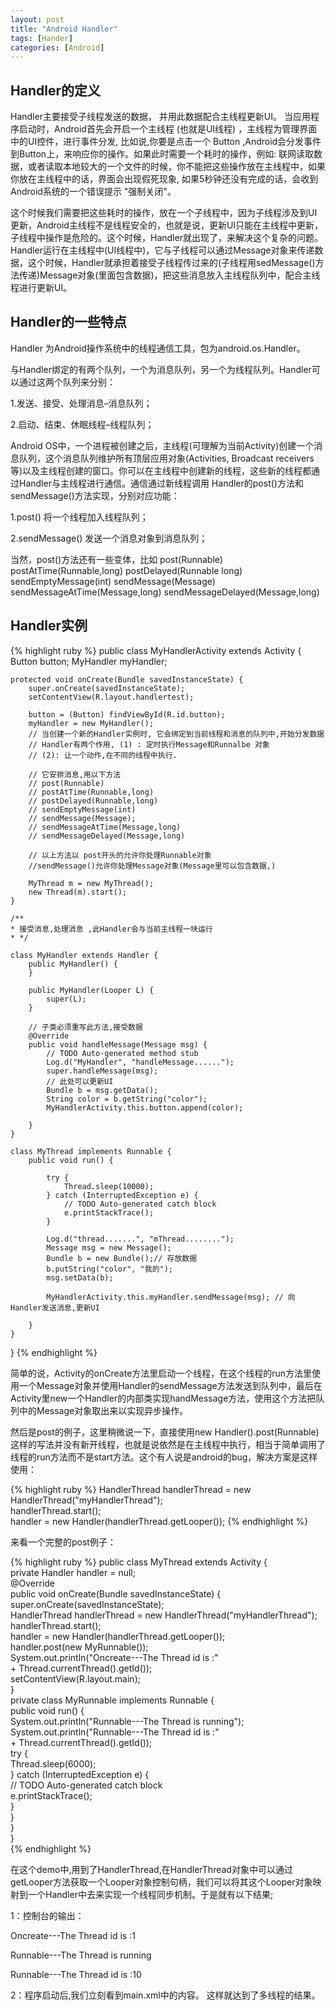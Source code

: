 ```yaml
---
layout: post
title: "Android Handler"
tags: [Hander]
categories: [Android]
---
```


## Handler的定义

Handler主要接受子线程发送的数据， 并用此数据配合主线程更新UI。 当应用程序启动时，Android首先会开启一个主线程 (也就是UI线程) ，主线程为管理界面中的UI控件，进行事件分发, 比如说,你要是点击一个 Button ,Android会分发事件到Button上，来响应你的操作。如果此时需要一个耗时的操作，例如: 联网读取数据，或者读取本地较大的一个文件的时候，你不能把这些操作放在主线程中，如果你放在主线程中的话，界面会出现假死现象, 如果5秒钟还没有完成的话，会收到Android系统的一个错误提示 "强制关闭"。

这个时候我们需要把这些耗时的操作，放在一个子线程中，因为子线程涉及到UI更新，Android主线程不是线程安全的，也就是说，更新UI只能在主线程中更新，子线程中操作是危险的。这个时候，Handler就出现了，来解决这个复杂的问题。Handler运行在主线程中(UI线程中)，它与子线程可以通过Message对象来传递数据，这个时候，Handler就承担着接受子线程传过来的(子线程用sedMessage()方法传递)Message对象(里面包含数据)，把这些消息放入主线程队列中，配合主线程进行更新UI。

## Handler的一些特点

Handler 为Android操作系统中的线程通信工具，包为android.os.Handler。

与Handler绑定的有两个队列，一个为消息队列，另一个为线程队列。Handler可以通过这两个队列来分别：

1.发送、接受、处理消息–消息队列；

2.启动、结束、休眠线程–线程队列；

Android OS中，一个进程被创建之后，主线程(可理解为当前Activity)创建一个消息队列，这个消息队列维护所有顶层应用对象(Activities, Broadcast receivers等)以及主线程创建的窗口。你可以在主线程中创建新的线程，这些新的线程都通过Handler与主线程进行通信。通信通过新线程调用 Handler的post()方法和sendMessage()方法实现，分别对应功能：

1.post()  将一个线程加入线程队列；

2.sendMessage() 发送一个消息对象到消息队列；

当然，post()方法还有一些变体，比如
    post(Runnable)
    postAtTime(Runnable,long)
    postDelayed(Runnable long)
    sendEmptyMessage(int)
    sendMessage(Message)
    sendMessageAtTime(Message,long)
    sendMessageDelayed(Message,long)

## Handler实例

{% highlight ruby %}
public class MyHandlerActivity extends Activity {
    Button button;
    MyHandler myHandler;

    protected void onCreate(Bundle savedInstanceState) {
        super.onCreate(savedInstanceState);
        setContentView(R.layout.handlertest);

        button = (Button) findViewById(R.id.button);
        myHandler = new MyHandler();
        // 当创建一个新的Handler实例时, 它会绑定到当前线程和消息的队列中,开始分发数据
        // Handler有两个作用, (1) : 定时执行Message和Runnalbe 对象
        // (2): 让一个动作,在不同的线程中执行.

        // 它安排消息,用以下方法
        // post(Runnable)
        // postAtTime(Runnable,long)
        // postDelayed(Runnable,long)
        // sendEmptyMessage(int)
        // sendMessage(Message);
        // sendMessageAtTime(Message,long)
        // sendMessageDelayed(Message,long)
      
        // 以上方法以 post开头的允许你处理Runnable对象
        //sendMessage()允许你处理Message对象(Message里可以包含数据,)

        MyThread m = new MyThread();
        new Thread(m).start();
    }

    /**
    * 接受消息,处理消息 ,此Handler会与当前主线程一块运行
    * */

    class MyHandler extends Handler {
        public MyHandler() {
        }

        public MyHandler(Looper L) {
            super(L);
        }

        // 子类必须重写此方法,接受数据
        @Override
        public void handleMessage(Message msg) {
            // TODO Auto-generated method stub
            Log.d("MyHandler", "handleMessage......");
            super.handleMessage(msg);
            // 此处可以更新UI
            Bundle b = msg.getData();
            String color = b.getString("color");
            MyHandlerActivity.this.button.append(color);

        }
    }

    class MyThread implements Runnable {
        public void run() {

            try {
                Thread.sleep(10000);
            } catch (InterruptedException e) {
                // TODO Auto-generated catch block
                e.printStackTrace();
            }

            Log.d("thread.......", "mThread........");
            Message msg = new Message();
            Bundle b = new Bundle();// 存放数据
            b.putString("color", "我的");
            msg.setData(b);

            MyHandlerActivity.this.myHandler.sendMessage(msg); // 向Handler发送消息,更新UI

        }
    }

} 
{% endhighlight %}

简单的说，Activity的onCreate方法里启动一个线程，在这个线程的run方法里使用一个Message对象并使用Handler的sendMessage方法发送到队列中，最后在Activity里new一个Handler的内部类实现handMessage方法，使用这个方法把队列中的Message对象取出来以实现异步操作。

然后是post的例子，这里稍微说一下，直接使用new Handler().post(Runnable)这样的写法并没有新开线程，也就是说依然是在主线程中执行，相当于简单调用了线程的run方法而不是start方法。这个有人说是android的bug，解决方案是这样使用：

{% highlight ruby %}
HandlerThread handlerThread = new HandlerThread("myHandlerThread");  
handlerThread.start();  
handler = new Handler(handlerThread.getLooper()); 
{% endhighlight %}

来看一个完整的post例子：

{% highlight ruby %}
public class MyThread extends Activity {    
    private Handler handler = null;    
    @Override    
    public void onCreate(Bundle savedInstanceState) {    
        super.onCreate(savedInstanceState);    
        HandlerThread handlerThread = new HandlerThread("myHandlerThread");    
        handlerThread.start();    
        handler = new Handler(handlerThread.getLooper());    
        handler.post(new MyRunnable());    
        System.out.println("Oncreate---The Thread id is :"    
                + Thread.currentThread().getId());    
        setContentView(R.layout.main);    
    }    
    private class MyRunnable implements Runnable {    
        public void run() {    
            System.out.println("Runnable---The Thread is running");    
            System.out.println("Runnable---The Thread id is :"    
                    + Thread.currentThread().getId());    
            try {    
                Thread.sleep(6000);    
            } catch (InterruptedException e) {    
                // TODO Auto-generated catch block    
                e.printStackTrace();    
            }    
        }    
    }    
}   
{% endhighlight %}

在这个demo中,用到了HandlerThread,在HandlerThread对象中可以通过getLooper方法获取一个Looper对象控制句柄，我们可以将其这个Looper对象映射到一个Handler中去来实现一个线程同步机制。于是就有以下结果;

1：控制台的输出：

Oncreate---The Thread id is :1

Runnable---The Thread is running

Runnable---The Thread id is :10

2：程序启动后,我们立刻看到main.xml中的内容。
这样就达到了多线程的结果。